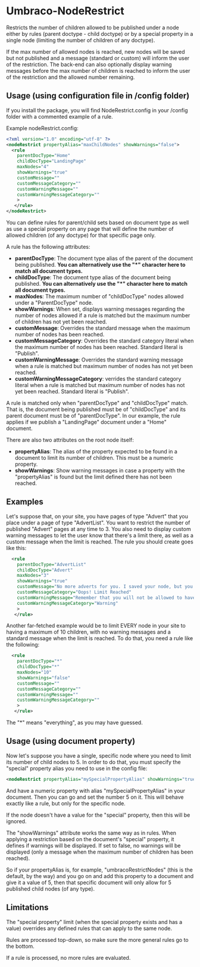 # Umbraco-NodeRestrict
Restricts the number of children allowed to be published under a node either by rules (parent doctype - child doctype) or by a special property in a single node (limiting the number of children of any doctype).

If the max number of allowed nodes is reached, new nodes will be saved but not published and a message (standard or custom) will inform the user of the restriction. The back-end can also optionally display warning messages before the max number of children is reached to inform the user of the restriction and the allowed number remaining.

## Usage (using configuration file in /config folder)
If you install the package, you will find NodeRestrict.config in your /config folder with a commented example of a rule.

Example nodeRestrict.config:

```xml
<?xml version="1.0" encoding="utf-8" ?>
<nodeRestrict propertyAlias="maxChildNodes" showWarnings="false">
  <rule 
    parentDocType="Home" 
    childDocType="LandingPage" 
    maxNodes="4"
    showWarnings="true"
    customMessage=""
    customMessageCategory=""
    customWarningMessage=""
    customWarningMessageCategory=""
    >
   </rule>
</nodeRestrict>
 ```
You can define rules for parent/child sets based on document type as well as use a special property on any page that will define the number of allowed children (of any doctype) for that specific page only.

A rule has the following attributes:

* **parentDocType**: The document type alias of the parent of the document being published. **You can alternatively use the "*" character here to match all document types.**
* **childDocType**: The document type alias of the document being published. **You can alternatively use the "*" character here to match all document types.**
* **maxNodes**: The maximum number of "childDocType" nodes allowed under a "ParentDocType" node.
* **showWarnings**: When set, displays warning messages regarding the number of nodes allowed if a rule is matched but the maximum number of children has not yet been reached.
* **customMessage**: Overrides the standard message when the maximum number of nodes has been reached.
* **customMessageCategory**: Overrides the standard category literal when the maximum number of nodes has been reached. Standard literal is "Publish".
* **customWarningMessage**: Overrides the standard warning message when a rule is matched but maximum number of nodes has not yet been reached.
* **customWarningMessageCategory**: verrides the standard category literal when a rule is matched but maximum number of nodes has not yet been reached. Standard literal is "Publish".

A rule is matched only when "parentDocType" and "childDocType" match. That is, the document being published must be of "childDocType" and its parent document must be of "parentDocType". In our example, the rule applies if we publish a "LandingPage" document under a "Home" document.

There are also two attributes on the root node itself:
* **propertyAlias**: The alias of the property expected to be found in a document to limit its number of children. This must be a numeric property.
* **showWarnings**: Show warning messages in case a property with the "propertyAlias" is found but the limit defined there has not been reached.


## Examples
Let's suppose that, on your site, you have pages of type "Advert" that you place under a page of type "AdvertList". You want to restrict the number of published "Advert" pages at any time to 3. You also need to display custom warning messages to let the user know that there's a limit there, as well as a custom message when the limit is reached. The rule you should create goes like this:


```xml
  <rule 
    parentDocType="AdvertList" 
    childDocType="Advert" 
    maxNodes="3"
    showWarnings="true"
    customMessage="No more adverts for you. I saved your node, but you are only allowed 3 published adverts."
    customMessageCategory="Oops! Limit Reached"
    customWarningMessage="Remember that you will not be allowed to have more than 3 adverts published here."
    customWarningMessageCategory="Warning"
    >
   </rule>
 ```
 
 Another far-fetched example would be to limit EVERY node in your site to having a maximum of 10 children, with no warning messages and a standard message when the limit is reached. To do that, you need a rule like the following:
 
```xml
  <rule 
    parentDocType="*" 
    childDocType="*" 
    maxNodes="10"
    showWarnings="false"
    customMessage=""
    customMessageCategory=""
    customWarningMessage=""
    customWarningMessageCategory=""
    >
   </rule>
 ```
 
 The "*" means "everything", as you may have guessed.
 
 ## Usage (using document property)
 
 Now let's suppose you have a single, specific node where you need to limit its number of child nodes to 5. In order to do that, you must specify the "special" property alias you need to use in the config file:

```xml
<nodeRestrict propertyAlias="mySpecialPropertyAlias" showWarnings="true">
```
And have a numeric property with alias "mySpecialPropertyAlias" in your document. Then you can go and set the number 5 on it. This will behave exactly like a rule, but only for the specific node. 

If the node doesn't have a value for the "special" property, then this will be ignored. 

The "showWarnings" attribute works the same way as in rules. When applying a restriction based on the document's "special" property, it defines if warnings will be displayed. If set to false, no warnings will be displayed (only a message when the maximum number of children has been reached).

So if your propertyAlias is, for example, "umbracoRestrictNodes" (this is the default, by the way) and you go on and add this property to a document and give it a value of 5, then that specific document will only allow for 5 published child nodes (of any type).

## Limitations 
The "special property" limit (when the special property exists and has a value) overrides any defined rules that can apply to the same node.

Rules are processed top-down, so make sure the more general rules go to the bottom. 

If a rule is processed, no more rules are evaluated.
